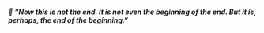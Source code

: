 #####  💪 “Now this is not the end. It is not even the beginning of the end. But it is, perhaps, the end of the beginning.”
